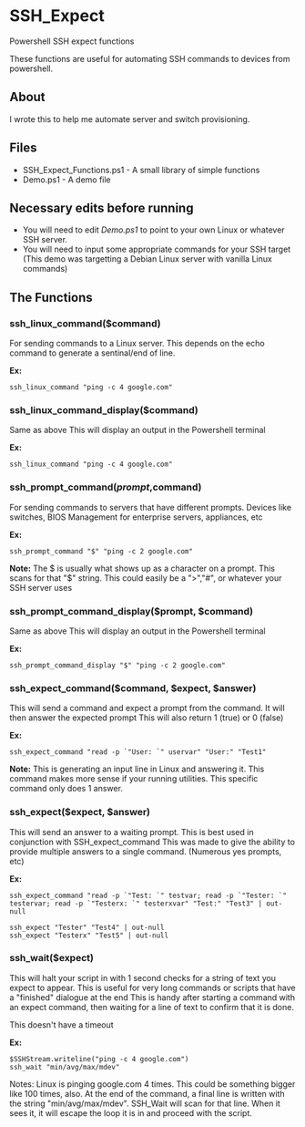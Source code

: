 # SSH_Expect
Powershell SSH expect functions

These functions are useful for automating SSH commands to devices from powershell.

## About
I wrote this to help me automate server and switch provisioning.

## Files
- SSH_Expect_Functions.ps1 - A small library of simple functions
- Demo.ps1 - A demo file 

## Necessary edits before running
- You will need to edit *Demo.ps1* to point to your own Linux or whatever SSH server.
- You will need to input some appropriate commands for your SSH target (This demo was targetting a Debian Linux server with vanilla Linux commands)

## The Functions

### ssh_linux_command($command)
For sending commands to a Linux server. This depends on the echo command to generate a sentinal/end of line.  
  
**Ex:**

	ssh_linux_command "ping -c 4 google.com"

### ssh_linux_command_display($command)
Same as above
This will display an output in the Powershell terminal

**Ex:**

	ssh_linux_command "ping -c 4 google.com"

### ssh_prompt_command($prompt,$command)
For sending commands to servers that have different prompts.
Devices like switches, BIOS Management for enterprise servers, appliances, etc  
  
**Ex:**

	ssh_prompt_command "$" "ping -c 2 google.com"

**Note:** The $ is usually what shows up as a character on a prompt. This scans for that "$" string. This could easily be a ">","#", or whatever your SSH server uses

### ssh_prompt_command_display($prompt, $command)
Same as above
This will display an output in the Powershell terminal

**Ex:**

	ssh_prompt_command_display "$" "ping -c 2 google.com"

### ssh_expect_command($command, $expect, $answer)
This will send a command and expect a prompt from the command. It will then answer the expected prompt
This will also return 1 (true) or 0 (false)

**Ex:**

	ssh_expect_command "read -p `"User: `" uservar" "User:" "Test1"

**Note:** This is generating an input line in Linux and answering it. This command makes more sense if your running utilities. This specific command only does 1 answer.

### ssh_expect($expect, $answer)
This will send an answer to a waiting prompt.
This is best used in conjunction with SSH_expect_command
This was made to give the ability to provide multiple answers to a single command. (Numerous yes prompts, etc)

**Ex:**

	ssh_expect_command "read -p `"Test: `" testvar; read -p `"Tester: `" testervar; read -p `"Testerx: `" testerxvar" "Test:" "Test3" | out-null

	ssh_expect "Tester" "Test4" | out-null
	ssh_expect "Testerx" "Test5" | out-null

### ssh_wait($expect)
This will halt your script in with 1 second checks for a string of text you expect to appear.
This is useful for very long commands or scripts that have a "finished" dialogue at the end
This is handy after starting a command with an expect command, then waiting for a line of text to confirm that it is done.

This doesn't have a timeout

**Ex:**

	$SSHStream.writeline("ping -c 4 google.com")
	ssh_wait "min/avg/max/mdev"

Notes: Linux is pinging google.com 4 times. This could be something bigger like 100 times, also. At the end of the command, a final line is written with the string "min/avg/max/mdev". SSH_Wait will scan for that line. When it sees it, it will escape the loop it is in and proceed with the script.
